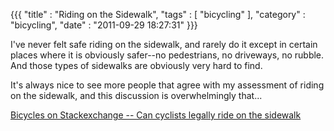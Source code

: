 {{{ "title" : "Riding on the Sidewalk", "tags" : [ "bicycling" ], "category" : "bicycling", "date" : "2011-09-29 18:27:31" }}}

I've never felt safe riding on the sidewalk, and rarely do it except in certain places where it is obviously safer--no pedestrians, no driveways, no rubble. And those types of sidewalks are obviously very hard to find.

It's always nice to see more people that agree with my assessment of riding on the sidewalk, and this discussion is overwhelmingly that...

<a href="http://bicycles.stackexchange.com/questions/6255/can-cyclists-legally-ride-on-the-sidewalk?newsletter=1&amp;nlcode=14903%7c88a5">Bicycles on Stackexchange -- Can cyclists legally ride on the sidewalk</a>